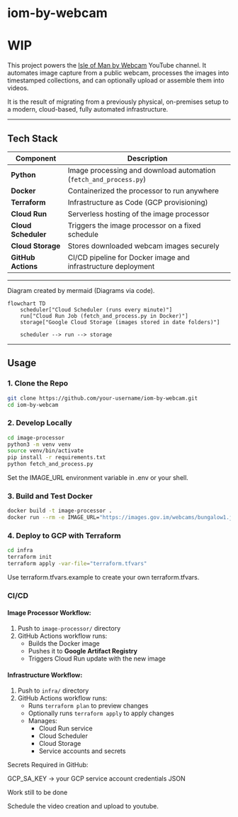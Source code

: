 # iom-by-webcam

# WIP

This project powers the [Isle of Man by Webcam](https://www.youtube.com/@IsleOfManByWebcam/videos) YouTube channel. It automates image capture from a public webcam, processes the images into timestamped collections, and can optionally upload or assemble them into videos.

It is the result of migrating from a previously physical, on-premises setup to a modern, cloud-based, fully automated infrastructure.

---

## Tech Stack

| Component            | Description                                                       |
|----------------------|-------------------------------------------------------------------|
| **Python**           | Image processing and download automation (`fetch_and_process.py`) |
| **Docker**           | Containerized the processor to run anywhere                       |
| **Terraform**        | Infrastructure as Code (GCP provisioning)                         |
| **Cloud Run**        | Serverless hosting of the image processor                         |
| **Cloud Scheduler**  | Triggers the image processor on a fixed schedule                  |
| **Cloud Storage**    | Stores downloaded webcam images securely                          |
| **GitHub Actions**   | CI/CD pipeline for Docker image and infrastructure deployment     |

---
Diagram created by mermaid (Diagrams via code).
```mermaid
flowchart TD
    scheduler["Cloud Scheduler (runs every minute)"]
    run["Cloud Run Job (fetch_and_process.py in Docker)"]
    storage["Google Cloud Storage (images stored in date folders)"]

    scheduler --> run --> storage
```
---

## Usage

### 1. Clone the Repo

```bash
git clone https://github.com/your-username/iom-by-webcam.git
cd iom-by-webcam
```
### 2. Develop Locally
```bash
cd image-processor
python3 -m venv venv
source venv/bin/activate
pip install -r requirements.txt
python fetch_and_process.py
```
Set the IMAGE_URL environment variable in .env or your shell.

### 3. Build and Test Docker
```bash
docker build -t image-processor .
docker run --rm -e IMAGE_URL="https://images.gov.im/webcams/bungalow1.jpg" -v "$(pwd)/output:/data/images" image-processor

```
### 4. Deploy to GCP with Terraform
```bash
cd infra
terraform init
terraform apply -var-file="terraform.tfvars"

```
Use terraform.tfvars.example to create your own terraform.tfvars.

### CI/CD

#### Image Processor Workflow:
1. Push to `image-processor/` directory
2. GitHub Actions workflow runs:
   - Builds the Docker image
   - Pushes it to **Google Artifact Registry**
   - Triggers Cloud Run update with the new image

#### Infrastructure Workflow:
1. Push to `infra/` directory
2. GitHub Actions workflow runs:
   - Runs `terraform plan` to preview changes
   - Optionally runs `terraform apply` to apply changes
   - Manages:
     - Cloud Run service
     - Cloud Scheduler
     - Cloud Storage
     - Service accounts and secrets


Secrets Required in GitHub:

GCP_SA_KEY → your GCP service account credentials JSON

Work still to be done

Schedule the video creation and upload to youtube.